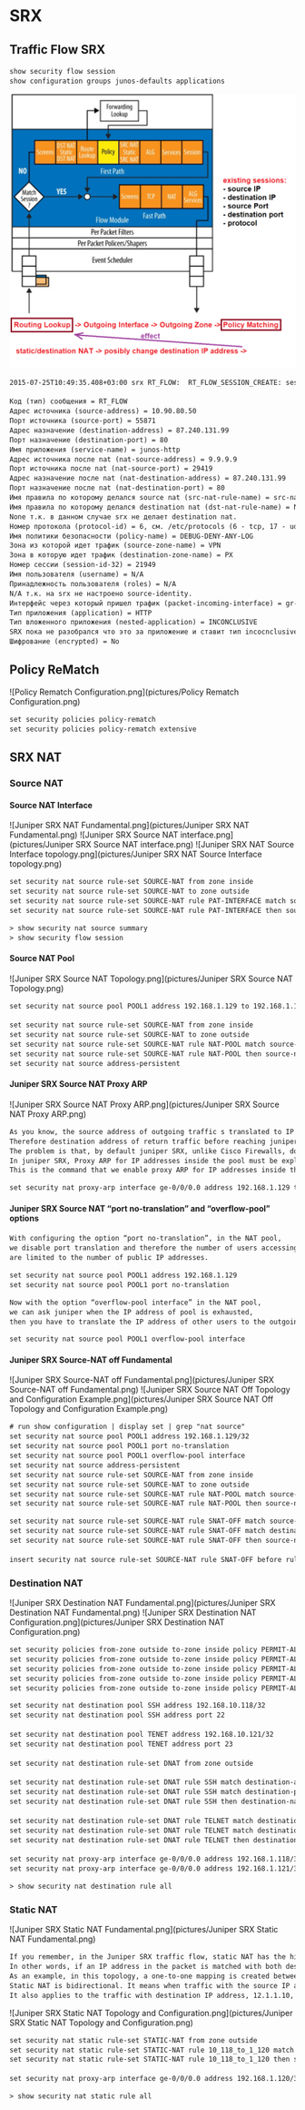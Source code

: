 # SRX
## Traffic Flow SRX
```html
show security flow session
show configuration groups junos-defaults applications
```
![Traffic Flow SRX](pictures/traffic_flow.png)
```html
2015-07-25T10:49:35.408+03:00 srx RT_FLOW:  RT_FLOW_SESSION_CREATE: session created 10.90.80.50/55871->87.240.131.99/80 junos-http 9.9.9.9/29419->87.240.131.99/80 src-nat-rule1 None 6 DEBUG-DENY-ANY-LOG VPN PX 21949 N/A(N/A) gr-0/0/0.14 HTTP INCONCLUSIVE No

Код (тип) сообщения = RT_FLOW
Адрес источника (source-address) = 10.90.80.50
Порт источника (source-port) = 55871
Адрес назначение (destination-address) = 87.240.131.99
Порт назначение (destination-port) = 80
Имя приложения (service-name) = junos-http
Адрес источника после nat (nat-source-address) = 9.9.9.9
Порт источника после nat (nat-source-port) = 29419
Адрес назначение после nat (nat-destination-address) = 87.240.131.99
Порт назначение после nat (nat-destination-port) = 80
Имя правила по которому делался source nat (src-nat-rule-name) = src-nat-rule1
Имя правила по которому делался destination nat (dst-nat-rule-name) = None
None т.к. в данном случае srx не делает destination nat.
Номер протокола (protocol-id) = 6, см. /etc/protocols (6 - tcp, 17 - udp, 1 - icmp)
Имя политики безопасности (policy-name) = DEBUG-DENY-ANY-LOG
Зона из которой идет трафик (source-zone-name) = VPN
Зона в которую идет трафик (destination-zone-name) = PX
Номер сессии (session-id-32) = 21949
Имя пользователя (username) = N/A
Принадлежность пользователя (roles) = N/A
N/A т.к. на srx не настроено source-identity.
Интерфейс через который пришел трафик (packet-incoming-interface) = gr-0/0/0.14
Тип приложения (application) = HTTP
Тип вложенного приложения (nested-application) = INCONCLUSIVE
SRX пока не разобрался что это за приложение и ставит тип incocnclusive т.к. прошел только syn пакет.
Шифрование (encrypted) = No
```
## Policy ReMatch
![Policy Rematch Configuration.png](pictures/Policy Rematch Configuration.png)
```html
set security policies policy-rematch 
set security policies policy-rematch extensive 
```
## SRX NAT
### Source NAT
#### Source NAT Interface
![Juniper SRX NAT Fundamental.png](pictures/Juniper SRX NAT Fundamental.png)
![Juniper SRX Source NAT interface.png](pictures/Juniper SRX Source NAT interface.png)
![Juniper SRX NAT Source Interface topology.png](pictures/Juniper SRX NAT Source Interface topology.png)
```html
set security nat source rule-set SOURCE-NAT from zone inside
set security nat source rule-set SOURCE-NAT to zone outside
set security nat source rule-set SOURCE-NAT rule PAT-INTERFACE match source-address 192.168.10.0/24
set security nat source rule-set SOURCE-NAT rule PAT-INTERFACE then source-nat interface 
```
```html
> show security nat source summary 
> show security flow session
```
#### Source NAT Pool
![Juniper SRX Source NAT Topology.png](pictures/Juniper SRX Source NAT Topology.png)
```html
set security nat source pool POOL1 address 192.168.1.129 to 192.168.1.130

set security nat source rule-set SOURCE-NAT from zone inside
set security nat source rule-set SOURCE-NAT to zone outside
set security nat source rule-set SOURCE-NAT rule NAT-POOL match source-address 192.168.10.0/24
set security nat source rule-set SOURCE-NAT rule NAT-POOL then source-nat pool POOL1
set security nat source address-persistent
```
#### Juniper SRX Source NAT Proxy ARP
![Juniper SRX Source NAT Proxy ARP.png](pictures/Juniper SRX Source NAT Proxy ARP.png)
```html
As you know, the source address of outgoing traffic s translated to IP addresses configured in the pool, 192.168.1.129 and 192.168.1.130.
Therefore destination address of return traffic before reaching juniper SRX is the IP addresses configured in the Pool.
The problem is that, by default juniper SRX, unlike Cisco Firewalls, does not reply to ARP request to IP addresses configured in NAT pool. Therefore return traffic never reach juniper SRX.
In juniper SRX, Proxy ARP for IP addresses inside the pool must be explicitly configured.
This is the command that we enable proxy ARP for IP addresses inside the Pool.
```
```html
set security nat proxy-arp interface ge-0/0/0.0 address 192.168.1.129 to 192.168.1.130
```
#### Juniper SRX Source NAT “port no-translation” and “overflow-pool” options
```html
With configuring the option “port no-translation”, in the NAT pool, 
we disable port translation and therefore the number of users accessing internet 
are limited to the number of public IP addresses.
```
```html
set security nat source pool POOL1 address 192.168.1.129
set security nat source pool POOL1 port no-translation
```
```html
Now with the option “overflow-pool interface” in the NAT pool, 
we can ask juniper when the IP address of pool is exhausted, 
then you have to translate the IP address of other users to the outgoing interface with port translation.
```
```html
set security nat source pool POOL1 overflow-pool interface
```
#### Juniper SRX Source-NAT off Fundamental
![Juniper SRX Source-NAT off Fundamental.png](pictures/Juniper SRX Source-NAT off Fundamental.png)
![Juniper SRX Source NAT Off Topology and Configuration Example.png](pictures/Juniper SRX Source NAT Off Topology and Configuration Example.png)
```html
# run show configuration | display set | grep "nat source"                             
set security nat source pool POOL1 address 192.168.1.129/32
set security nat source pool POOL1 port no-translation
set security nat source pool POOL1 overflow-pool interface
set security nat source address-persistent
set security nat source rule-set SOURCE-NAT from zone inside
set security nat source rule-set SOURCE-NAT to zone outside
set security nat source rule-set SOURCE-NAT rule NAT-POOL match source-address 192.168.10.0/24
set security nat source rule-set SOURCE-NAT rule NAT-POOL then source-nat pool POOL1
```
```html
set security nat source rule-set SOURCE-NAT rule SNAT-OFF match source-address 192.168.10.0/24       
set security nat source rule-set SOURCE-NAT rule SNAT-OFF match destination-address 192.168.1.0/24   
set security nat source rule-set SOURCE-NAT rule SNAT-OFF then source-nat off  

insert security nat source rule-set SOURCE-NAT rule SNAT-OFF before rule NAT-POOL 
```
### Destination NAT
![Juniper SRX Destination NAT Fundamental.png](pictures/Juniper SRX Destination NAT Fundamental.png)
![Juniper SRX Destination NAT Configuration.png](pictures/Juniper SRX Destination NAT Configuration.png)
```html
set security policies from-zone outside to-zone inside policy PERMIT-ALL match source-address any
set security policies from-zone outside to-zone inside policy PERMIT-ALL match destination-address NET_192_168_10_0__24
set security policies from-zone outside to-zone inside policy PERMIT-ALL match application any
set security policies from-zone outside to-zone inside policy PERMIT-ALL then permit
set security policies from-zone outside to-zone inside policy PERMIT-ALL then log session-init
```
```html
set security nat destination pool SSH address 192.168.10.118/32
set security nat destination pool SSH address port 22

set security nat destination pool TENET address 192.168.10.121/32
set security nat destination pool TENET address port 23

set security nat destination rule-set DNAT from zone outside

set security nat destination rule-set DNAT rule SSH match destination-address 192.168.1.118/32
set security nat destination rule-set DNAT rule SSH match destination-port 22
set security nat destination rule-set DNAT rule SSH then destination-nat pool SSH

set security nat destination rule-set DNAT rule TELNET match destination-address 192.168.1.121/32
set security nat destination rule-set DNAT rule TELNET match destination-port 2323
set security nat destination rule-set DNAT rule TELNET then destination-nat pool TENET
         
set security nat proxy-arp interface ge-0/0/0.0 address 192.168.1.118/32
set security nat proxy-arp interface ge-0/0/0.0 address 192.168.1.121/32
```
```html
> show security nat destination rule all
```
### Static NAT
![Juniper SRX Static NAT Fundamental.png](pictures/Juniper SRX Static NAT Fundamental.png)
```html
If you remember, in the Juniper SRX traffic flow, static NAT has the highest priority among all other NAT policies including source NAT and destination NAT and even before routing decision and security policy.
In other words, if an IP address in the packet is matched with both destination NAT and static NAT or both source NAT and static NAT, static NAT translation will be applied to the IP address.
As an example, in this topology, a one-to-one mapping is created between two IP addresses, 192.168.10.10 and 12.1.1.10. It has the highest priority even though 192.168.10.10 matches both destination NAT and source NAT.
Static NAT is bidirectional. It means when traffic with the source IP address, 192.168.10.10 is coming from inside zone and is forwarded through juniper SRX, the IP address will be translated to 12.1.1.10.
It also applies to the traffic with destination IP address, 12.1.1.10, coming from outside zone, which will be translated to the IP address 192.168.10.10.
```
![Juniper SRX Static NAT Topology and Configuration.png](pictures/Juniper SRX Static NAT Topology and Configuration.png)
```html
set security nat static rule-set STATIC-NAT from zone outside
set security nat static rule-set STATIC-NAT rule 10_118_to_1_120 match destination-address 192.168.1.120/32
set security nat static rule-set STATIC-NAT rule 10_118_to_1_120 then static-nat prefix 192.168.10.118/32

set security nat proxy-arp interface ge-0/0/0.0 address 192.168.1.120/32
```
```html
> show security nat static rule all 
```